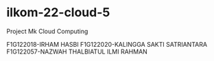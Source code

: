 # ilkom-22-cloud-5
Project Mk Cloud Computing 

F1G122018-IRHAM HASBI
F1G122020-KALINGGA SAKTI SATRIANTARA
F1G122057-NAZWAH THALBIATUL ILMI RAHMAN
